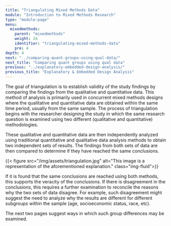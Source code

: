 ```yaml
---
title: "Triangulating Mixed Methods Data"
module: "Introduction to Mixed Methods Research"
type: "module-page"
menu:
  mixedmethods:
    parent: "mixedmethods"
    weight: 24
    identifier: "triangulating-mixed-methods-data"
    pre: 4
depth: 4
next: "../comparing-quant-groups-using-qual-data/"
next_title: "Comparing quant groups using qual data"
previous: "../explanatory-embedded-design-analysis/"
previous_title: "Explanatory & Embedded Design Analysis"
---
```


The goal of triangulation is to establish validity of the study findings by comparing the findings from the qualitative and quantitative data.  This method of analysis is primarily used in concurrent mixed methods designs where the qualitative and quantitative data are obtained within the same time period, usually from the same sample. The process of triangulation begins with the researcher designing the study in which the same research question is examined using two different (qualitative and quantitative) methodologies.

These qualitative and quantitative data are then independently analyzed using traditional quantitative and qualitative data analysis methods to obtain two independent sets of results. The findings from both sets of data are then compared to determine if they have reached the same conclusions.

{{< figure src="/img/assets/triangulation.jpg" alt="This image is a representation of the aforementioned explanation." class="img-fluid">}}

If it is found that the same conclusions are reached using both methods, this supports the veracity of the conclusions. If there is disagreement in the conclusions, this requires a further examination to reconcile the reasons why the two sets of data disagree.  For example, such disagreement might suggest the need to analyze why the results are different for different subgroups within the sample (age, socioeconomic status, race, etc).

The next two pages suggest ways in which such group differences may be examined.
